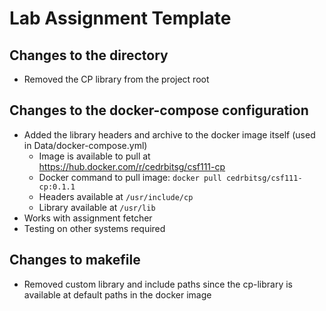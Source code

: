 # Lab Assignment Template
## Changes to the directory
- Removed the CP library from the project root

## Changes to the docker-compose configuration
- Added the library headers and archive to the docker image itself (used in Data/docker-compose.yml)
  - Image is available to pull at https://hub.docker.com/r/cedrbitsg/csf111-cp
  - Docker command to pull image: `docker pull cedrbitsg/csf111-cp:0.1.1`
  - Headers available at `/usr/include/cp`
  - Library available at `/usr/lib`
- Works with assignment fetcher
- Testing on other systems required

## Changes to makefile
- Removed custom library and include paths since the cp-library is available at default paths in the docker image